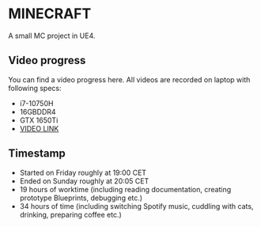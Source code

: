 # MINECRAFT
A small MC project in UE4.

## Video progress
You can find a video progress here.
All videos are recorded on laptop with following specs:
- i7-10750H
- 16GBDDR4
- GTX 1650Ti
- [VIDEO LINK](https://vimeo.com/showcase/8297492)

## Timestamp
- Started on Friday roughly at 19:00 CET
- Ended on Sunday roughly at 20:05 CET
- 19 hours of worktime (including reading documentation, creating prototype Blueprints, debugging etc.)
- 34 hours of time (including switching Spotify music, cuddling with cats, drinking, preparing coffee etc.)
